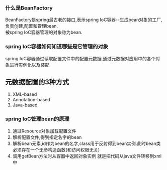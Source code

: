 ### 什么是BeanFactory
BeanFactory是spring最古老的接口,表示spring IoC容器--生成bean对象的工厂,负责创建,配置和管理bean.  
被spring IoC容器管理的对象称为bean.


### spring IoC容器如何知道哪些是它管理的对象
spring IoC容器通过读取配置文件中的配置元数据,通过元数据对应用中的各个对象进行实例化以及装配

## 元数据配置的3种方式
1. XML-based
2. Annotation-based
3. Java-based

### spring IoC管理bean的原理
1. 通过Resource对象加载配置文件
2. 解析配置文件,得到指定名字的bean
3. 解析bean元素,id作为bean的名字,class用于反射得到bean实例.此时bean类必须存在一个无参构造函数(和访问权限无关)
4. 调用getBean方法时从容器中返回对象实例
就是把代码从java文件转移到xml中